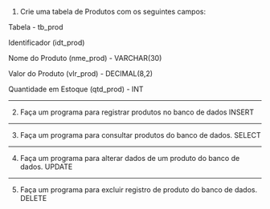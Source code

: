 1) Crie uma tabela de Produtos com os seguintes campos:

Tabela - tb_prod

Identificador (idt_prod)

Nome do Produto (nme_prod) - VARCHAR(30)

Valor do Produto (vlr_prod) - DECIMAL(8,2)

Quantidade em Estoque (qtd_prod) - INT

---------
2) Faça um programa para registrar produtos no banco de dados
INSERT
---------
3) Faça um programa para consultar produtos do banco de dados.
SELECT
---------
4) Faça um programa para alterar dados de um produto do banco de dados.
UPDATE
---------
5) Faça um programa para excluir registro de produto do banco de dados.
DELETE

